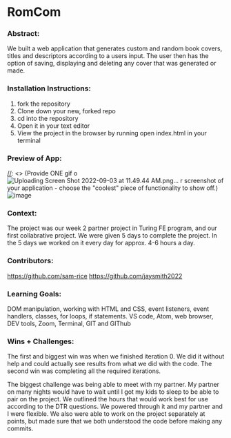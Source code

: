 # RomCom  

### Abstract:
[//]: <> (Briefly describe what you built and its features. What problem is the app solving? How does this application solve that problem?)
We built a web application that generates custom and random book covers, titles and descriptors according to a users input. The user then has the option of saving, displaying and deleting any cover that was generated or made.

### Installation Instructions:
[//]: <> (What steps does a person have to take to get your app cloned down and running?)
1. fork the repository
2. Clone down your new, forked repo
3. cd into the repository
4. Open it in your text editor
5. View the project in the browser by running open index.html in your terminal
### Preview of App:
[//]: <> (Provide ONE gif o![Uploading Screen Shot 2022-09-03 at 11.49.44 AM.png…]()
r screenshot of your application - choose the "coolest" piece of functionality to show off.)
![image]([files/Users/jzhang/Desktop/Isolated.png](https://imgur.com/Qpn9v04))
### Context:
[//]: <> (Give some context for the project here. How long did you have to work on it? How far into the Turing program are you?)
The project was our week 2 partner project in Turing FE program, and our first collabrative project. We were given 5 days to complete the project. In the 5 days we worked on it every day for approx. 4-6 hours a day.
### Contributors:
[//]: <> (Who worked on this application? Link to their GitHubs.)
https://github.com/sam-rice
https://github.com/jaysmith2022
### Learning Goals:
[//]: <> (What were the learning goals of this project? What tech did you work with?)
DOM manipulation, working with HTML and CSS, event listeners, event handlers, classes, for loops, if statements. VS code, Atom, web browser, DEV tools, Zoom, Terminal, GIT and GIThub
### Wins + Challenges:
[//]: <> (What are 2-3 wins you have from this project? What were some challenges you faced - and how did you get over them?)
The first and biggest win was when we finished iteration 0. We did it without help and could actually see results from what we did with the code. The second win was completing all the required iterations. 

The biggest challenge was being able to meet with my partner. My partner on many nights would have to wait until I got my kids to sleep to be able to pair on the project. We outlined the hours that would work best for use according to the DTR questions. We powered through it and my partner and I were flexible. We also were able to work on the project separately at points, but made sure that we both understood the code before making any commits.
